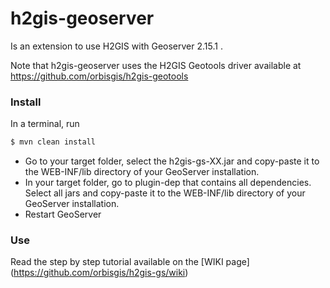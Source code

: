 # h2gis-geoserver

Is an extension to use H2GIS with Geoserver 2.15.1 .

Note that h2gis-geoserver uses the H2GIS Geotools driver available at https://github.com/orbisgis/h2gis-geotools

 
### Install

In a terminal, run

```bash
$ mvn clean install
```

* Go to your target folder, select the h2gis-gs-XX.jar and copy-paste it to the WEB-INF/lib directory of your GeoServer installation.
* In your target folder, go to plugin-dep that contains all dependencies. Select all jars and copy-paste it to the WEB-INF/lib directory of your GeoServer installation.
* Restart GeoServer

### Use

Read the step by step tutorial available on the [WIKI page] (https://github.com/orbisgis/h2gis-gs/wiki)




